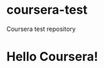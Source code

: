# coursera-test
Coursera test repository
<!DOCTYPE html>
<html>
<head>
	<title>Hello Coursera</title>
</head>
<body>
<h1>Hello Coursera!</h1>
</body>
</html>
